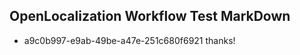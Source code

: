 ## OpenLocalization Workflow Test MarkDown
* a9c0b997-e9ab-49be-a47e-251c680f6921 thanks!

<!--HONumber=Sep16_HO1-->


